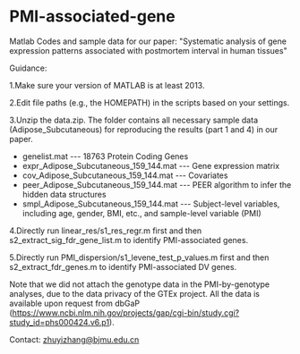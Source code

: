 # PMI-associated-gene
Matlab Codes and sample data for our paper: "Systematic analysis of gene expression patterns associated with postmortem interval in human tissues"

Guidance:

1.Make sure your version of MATLAB is at least 2013.  

2.Edit file paths (e.g., the HOMEPATH) in the scripts based on your settings.  

3.Unzip the data.zip. The folder contains all necessary sample data (Adipose_Subcutaneous) for reproducing the results (part 1 and 4) in our paper.  

- genelist.mat --- 18763 Protein Coding Genes
- expr_Adipose_Subcutaneous_159_144.mat --- Gene expression matrix
- cov_Adipose_Subcutaneous_159_144.mat --- Covariates
- peer_Adipose_Subcutaneous_159_144.mat --- PEER algorithm to infer the hidden data structures
- smpl_Adipose_Subcutaneous_159_144.mat --- Subject-level variables, including age, gender, BMI, etc., and sample-level variable (PMI)

4.Directly run linear_res/s1_res_regr.m first and then s2_extract_sig_fdr_gene_list.m to identify PMI-associated genes.

5.Directly run PMI_dispersion/s1_levene_test_p_values.m first and then s2_extract_fdr_genes.m to identify PMI-associated DV genes.


Note that we did not attach the genotype data in the PMI-by-genotype analyses, due to the data privacy of the GTEx project. All the data is available upon request from dbGaP (https://www.ncbi.nlm.nih.gov/projects/gap/cgi-bin/study.cgi?study_id=phs000424.v6.p1).

Contact: zhuyizhang@bjmu.edu.cn
